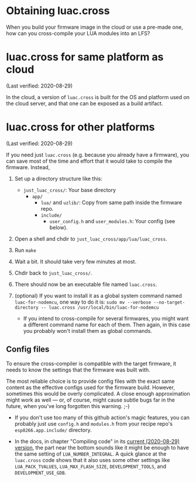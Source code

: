 ﻿
Obtaining luac.cross
====================

When you build your firmware image in the cloud or use a pre-made one,
how can you cross-compile your LUA modules into an LFS?


luac.cross for same platform as cloud
=====================================

(Last verified: 2020-08-29)

In the cloud, a version of `luac.cross` is built for the OS and platform
used on the cloud server, and that one can be exposed as a build artifact.


luac.cross for other platforms
==============================

(Last verified: 2020-08-29)

If you need just `luac.cross` (e.g. because you already have a firmware),
you can save most of the time and effort that it would take to compile
the firmware. Instead,


1.  Set up a directory structure like this:

    * `just_luac_cross/`: Your base directory
      * `app/`
        * `lua/` and `uzlib/`: Copy from same path inside the firmware repo.
        * `include/`
          * `user_config.h` and `user_modules.h`: Your config (see below).

1.  Open a shell and chdir to `just_luac_cross/app/lua/luac_cross`.
1.  Run `make`
1.  Wait a bit. It should take very few minutes at most.
1.  Chdir back to `just_luac_cross/`.
1.  There should now be an executable file named `luac.cross`.
1.  (optional) If you want to install it as a global system command named
    `luac-for-nodemcu`, one way to do it is:
    `sudo mv --verbose --no-target-directory -- luac.cross /usr/local/bin/luac-for-nodemcu`
    * If you intend to cross-compile for several firmwares, you might want a
      different command name for each of them. Then again, in this case you
      probably won't install them as global commands.


Config files
------------

To ensure the cross-compiler is compatible with the target firmware,
it needs to know the settings that the firmware was built with.

The most reliable choice is to provide config files with the exact same
content as the effective configs used for the firmware build.
However, sometimes this would be overly complicated. A close enough
approximation might work as well — or, of course, might cause subtle bugs
far in the future, when you've long forgotten this warning. ;-)

* If you don't use too many of this github action's magic features, you can
  probably just use `config.h` and `modules.h` from your recipe repo's
  `esp8266.app.include/` directory.

* In the docs, in chapter "Compiling code" in its
  [current (2020-08-29) version][docs-compile-87030a8],
  the part near the bottom sounds like it might be enough to have the same
  setting of `LUA_NUMBER_INTEGRAL`.
  A quick glance at the `luac.cross` code shows that it also uses some other
  settings like `LUA_PACK_TVALUES`, `LUA_MAX_FLASH_SIZE`,
  `DEVELOPMENT_TOOLS`, and `DEVELOPMENT_USE_GDB`.








  [docs-compile-87030a8]: https://github.com/nodemcu/nodemcu-firmware/blob/87030a87ea545ac2bee8fa3787b7828b4e856227/docs/compiling.md
